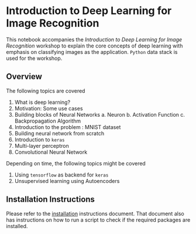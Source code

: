 # Introduction to Deep Learning for Image Recognition

This notebook accompanies the *Introduction to Deep Learning for Image Recognition* workshop to explain the core concepts of deep learning with emphasis on classifying images as the application. `Python` data stack is used for the workshop. 
 
## Overview

The following topics are covered

1. What is deep learning?
2. Motivation: Some use cases 
3. Building blocks of Neural Networks 
	a. Neuron
	b. Activation Function
	c. Backpropagation Algorithm
4. Introduction to the problem : MNIST dataset
5. Building neural network from scratch
6. Introduction to `keras`
7. Multi-layer perceptron
8. Convolutional Neural Network

Depending on time, the following topics might be covered

1. Using `tensorflow` as backend for `keras`
2. Unsupervised learning using Autoencoders

 
## Installation Instructions

Please refer to the [installation](installation.md) instructions document. That document also has instructions on how to run a script to check if the required packages are installed. 

